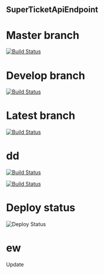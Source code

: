 ## SuperTicketApiEndpoint
# Master branch
[![Build Status](https://dev.azure.com/SiarheiLinkevich/SuperTicketApiEndpoint/_apis/build/status/SuperTicketApi-dev-as%20-%20CI?branchName=master)](https://dev.azure.com/SiarheiLinkevich/SuperTicketApiEndpoint/_build/latest?definitionId=33?branchName=master)

# Develop branch
[![Build Status](https://dev.azure.com/SiarheiLinkevich/SuperTicketApiEndpoint/_apis/build/status/SuperTicketApi%20develop?branchName=develop)](https://dev.azure.com/SiarheiLinkevich/SuperTicketApiEndpoint/_build/latest?definitionId=34?branchName=develop)

# Latest branch
[![Build Status](https://dev.azure.com/SiarheiLinkevich/SuperTicketApiEndpoint/_apis/build/status/SuperTicketApi%20develop)](https://dev.azure.com/SiarheiLinkevich/SuperTicketApiEndpoint/_build/latest?definitionId=34)
# dd
[![Build Status](https://dev.azure.com/SiarheiLinkevich/SuperTicketApiEndpoint/_apis/build/status/SuperTicketApi%20develop?jobName=Agent%20job%201)](https://dev.azure.com/SiarheiLinkevich/SuperTicketApiEndpoint/_build/latest?definitionId=34)

[![Build Status](https://dev.azure.com/SiarheiLinkevich/SuperTicketApiEndpoint/_apis/build/status/SuperTicketApi%20develop?branchName=feature/DAL)](https://dev.azure.com/SiarheiLinkevich/SuperTicketApiEndpoint/_build/latest?definitionId=34?branchName=feature/DAL)

# Deploy status
![Deploy Status](https://vsrm.dev.azure.com/SiarheiLinkevich/_apis/public/Release/badge/17256b0f-fc7b-48da-bbde-7813a0aeddd9/1/1)

# ew
Update
